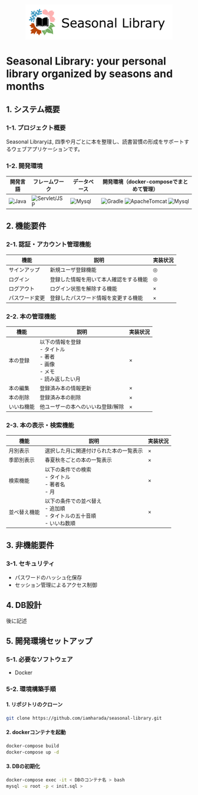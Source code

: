 
<div align="center"><img src="/img/logo.png" width="400"/></div>

# Seasonal Library: your personal library organized by seasons and months

## 1. システム概要
### 1-1. プロジェクト概要
Seasonal Libraryは, 四季や月ごとに本を整理し、読書習慣の形成をサポートするウェブアプリケーションです。

### 1-2. 開発環境 
|開発言語|フレームワーク|データベース|開発環境（docker-composeでまとめて管理）|
|---|---|---|---|
|![Java](https://img.shields.io/badge/Java-ED8B00?style=for-the-badge&logo=openjdk&logoColor=white)|![Servlet/JSP](https://img.shields.io/badge/-Servlet/JSP-007396.svg?logo=Servlet/JSP&style=for-the-badge)|![Mysql](https://img.shields.io/badge/MySQL-4479A1?style=for-the-badge&logo=mysql&logoColor=white)|![Gradle](https://img.shields.io/badge/Gradle-02303A?style=for-the-badge&logo=Gradle&logoColor=white)  ![ApacheTomcat](https://img.shields.io/badge/Apache%20Tomcat-F8DC75?style=for-the-badge&logo=apachetomcat&logoColor=black)  ![Mysql](https://img.shields.io/badge/MySQL-4479A1?style=for-the-badge&logo=mysql&logoColor=white)|

## 2. 機能要件
### 2-1. 認証・アカウント管理機能
| 機能 | 説明 | 実装状況 |
| --- | --- | --- |
| サインアップ | 新規ユーザ登録機能 | ◎ |
| ログイン | 登録した情報を用いて本人確認をする機能 | ◎ |
| ログアウト | ログイン状態を解除する機能 | × |
| パスワード変更 | 登録したパスワード情報を変更する機能 | × |

### 2-2. 本の管理機能
| 機能 | 説明 | 実装状況 |
| --- | --- | --- |
| 本の登録 | 以下の情報を登録<br>- タイトル<br>- 著者<br>- 画像<br>- メモ<br>- 読み返したい月 | × |
| 本の編集 | 登録済み本の情報更新 | × |
| 本の削除 | 登録済み本の削除 | × |
| いいね機能 | 他ユーザーの本へのいいね登録/解除 | × |

### 2-3. 本の表示・検索機能
| 機能 | 説明 | 実装状況 |
| --- | --- | --- |
| 月別表示 | 選択した月に関連付けられた本の一覧表示 | × |
| 季節別表示 | 春夏秋冬ごとの本の一覧表示 | × |
| 検索機能 | 以下の条件での検索<br>- タイトル<br>- 著者名<br>- 月 | × |
| 並べ替え機能 | 以下の条件での並べ替え<br>- 追加順<br>- タイトルの五十音順<br>- いいね数順 | × |

## 3. 非機能要件
### 3-1. セキュリティ
- パスワードのハッシュ化保存
- セッション管理によるアクセス制御

## 4. DB設計
後に記述

## 5. 開発環境セットアップ
### 5-1. 必要なソフトウェア
- Docker

### 5-2. 環境構築手順
#### 1. リポジトリのクローン
```bash
git clone https://github.com/iamharada/seasonal-library.git
``` 

#### 2. dockerコンテナを起動
```bash
docker-compose build
docker-compose up -d
```

#### 3. DBの初期化
```bash
docker-compose exec -it < DBのコンテナ名 > bash
mysql -u root -p < init.sql >
```
